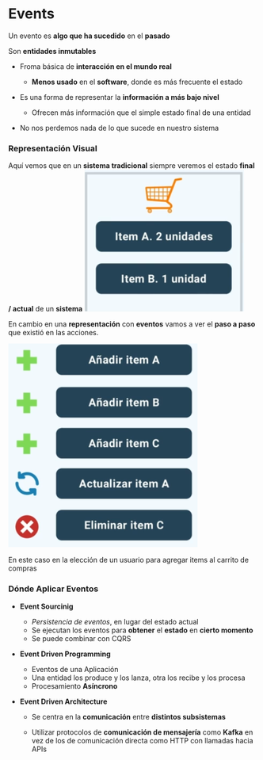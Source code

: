 # Events

Un evento es **algo que ha sucedido** en el **pasado**

Son **entidades inmutables**

+ Froma básica de **interacción en el mundo real**
    + **Menos usado** en el **software**, donde es más frecuente el estado

+ Es una forma de representar la **información a más bajo nivel**
    + Ofrecen más información que el simple estado final de una entidad

+ No nos perdemos nada de lo que sucede en nuestro sistema


### Representación Visual

Aquí vemos que en un **sistema tradicional** siempre veremos el estado **final / actual** de un **sistema**
![](/images/4-Events/Screenshot%20Capture%20-%202023-11-27%20-%2023-46-21.png)


En cambio en una **representación** con **eventos** vamos a ver el **paso a paso** que existió en las acciones. 

![](/images/4-Events/Screenshot%20Capture%20-%202023-11-27%20-%2023-46-34.png)

En este caso en la elección de un usuario para agregar items al carrito de compras


### Dónde Aplicar Eventos

+ **Event Sourcinig**
    + _Persistencia de eventos_, en lugar del estado actual
    + Se ejecutan los eventos para **obtener** el **estado** en **cierto momento**
    + Se puede combinar con CQRS

+ **Event Driven Programming**
    + Eventos de una Aplicación
    + Una entidad los produce y los lanza, otra los recibe y los procesa
    + Procesamiento **Asíncrono**


+ **Event Driven Architecture**
    + Se centra en la **comunicación** entre **distintos subsistemas**

    + Utilizar protocolos de **comunicación de mensajería** como **Kafka** en vez de los de comunicación directa como HTTP con llamadas hacia APIs